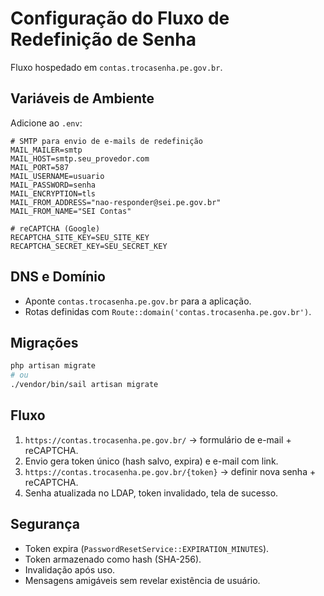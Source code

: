 # Configuração do Fluxo de Redefinição de Senha

Fluxo hospedado em `contas.trocasenha.pe.gov.br`.

## Variáveis de Ambiente

Adicione ao `.env`:

```env
# SMTP para envio de e-mails de redefinição
MAIL_MAILER=smtp
MAIL_HOST=smtp.seu_provedor.com
MAIL_PORT=587
MAIL_USERNAME=usuario
MAIL_PASSWORD=senha
MAIL_ENCRYPTION=tls
MAIL_FROM_ADDRESS="nao-responder@sei.pe.gov.br"
MAIL_FROM_NAME="SEI Contas"

# reCAPTCHA (Google)
RECAPTCHA_SITE_KEY=SEU_SITE_KEY
RECAPTCHA_SECRET_KEY=SEU_SECRET_KEY
```

## DNS e Domínio

- Aponte `contas.trocasenha.pe.gov.br` para a aplicação.
- Rotas definidas com `Route::domain('contas.trocasenha.pe.gov.br')`.

## Migrações

```bash
php artisan migrate
# ou
./vendor/bin/sail artisan migrate
```

## Fluxo

1. `https://contas.trocasenha.pe.gov.br/` → formulário de e-mail + reCAPTCHA.
2. Envio gera token único (hash salvo, expira) e e-mail com link.
3. `https://contas.trocasenha.pe.gov.br/{token}` → definir nova senha + reCAPTCHA.
4. Senha atualizada no LDAP, token invalidado, tela de sucesso.

## Segurança

- Token expira (`PasswordResetService::EXPIRATION_MINUTES`).
- Token armazenado como hash (SHA-256).
- Invalidação após uso.
- Mensagens amigáveis sem revelar existência de usuário.
